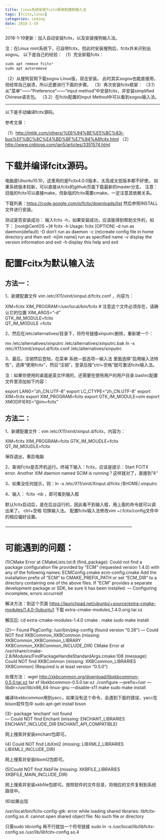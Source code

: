 ```yaml
---
title: linux系统安装fcitx框架和搜狗输入法
tags: [fcitx,linux]
categories: coding 
date: 2018-1-19
---
```

2018-1-19更新：加入自动安装fcitx，以及安装搜狗输入法。

注：在Linux mint系统下，已自带fcitx，但此时安装搜狗后，fcitx并未识别出sogou。
以下是自己的经验：
（1）完全卸载fcitx：
```cpp
sudo apt remove fcitx* 
sudo apt autoremove
```
（2）从搜狗官网下载sogou Linux版，双击安装。
此时其实sogou也能直接用，但经常自己崩溃，所以还要进行下面的步骤。
（3）再次安装fcitx框架：
（3.1）从"菜单"——“Preference”——“input method”中安装fcitx，并安装simplified Chinese语言包。
（3.2）在fcitx配置的input Method中可以看到sogou输入法。


--------------------
以下是手动编译fcitx源码。

参考文章：

（1）http://intijk.com/others/%E6%94%BE%E5%BC%83i-bus%EF%BC%8C%E4%BD%BF%E7%94%A8fcitx.html
（2）http://www.cnblogs.com/jan5/articles/3351574.html

# 下载并编译fcitx源码。

电脑是Ubuntu10.10，这里用的是Fcitx4.0.0版本，太高或太低版本都不好使。
如果系统版本较新，可以直接从fcitx的github页面下载最新的master分支。
注意：旧版的fcitx可以直接make，但新版的fcitx需要cmake，一定注意其依赖关系。

下载列表：https://code.google.com/p/fcitx/downloads/list
然后参照INSTALL文件进行安装。

测试是否安装成功：
输入fcitx -h，如果安装成功，应该能得到帮助文件的，如下：
[root@CentOS ~]# fcitx -h
Usage: fcitx [OPTION]
-d run as daemon(default)
-D don’t run as daemon
-c (re)create config file in home directory and then exit
-n[im name] run as specified name
-v display the version information and exit
-h display this help and exit

# 配置Fcitx为默认输入法

## 方法一：

1、新建配置文件 vim /etc/X11/xinit/xinput.d/fcitx.conf ，内容为：

XIM=fcitx
XIM_PROGRAM=/usr/local/bin/fcitx # 注意这个文件必须存在，请确认它的位置
XIM_ARGS=”-d”  
GTK_IM_MODULE=fcitx   
QT_IM_MODULE =fcitx

2、然后在/etc/alternatives/目录下，将符号链接xinputrc删除，重新建一个：

mv /etc/alternatives/xinputrc /etc/alternatives/xinputrc.bak
ln -s /etc/X11/xinit/xinput.d/fcitx.conf /etc/alternatives/xinputrc

3、最后，注销然后登陆，在菜单 系统—首选项—输入法 里面选择“启用输入法特性”，选择“使用fcitx”，然后“注销”，登录后按“ctrl+空格”就可激活fcitx输入法。

注：如果你使用的桌面是英文环境的，还需要在使用用户的用户目录.bashrc配置文件里添加如下内容：

export LANG=”zh_CN.UTF-8″
export LC_CTYPE=”zh_CN.UTF-8″
export XIM=fcitx
export XIM_PROGRAM=fcitx
export GTK_IM_MODULE=xim
export XMODIFIERS=”@im=fcitx”

## 方法二：

1、新建配置文件：vim /etc/X11/xinit/xinput.d/fcitx，内容为：

XIM=fcitx
XIM_PROGRAM=fcitx
GTK_IM_MOUDLE=fcitx
QT_IM_MOUDLE=fcitx

保存退出，重启电脑

2、查询Fcitx是否开机运行。终端下输入：fcitx，应该是提示：Start FCITX error. Another XIM daemon named SCIM is running？这样就对了，直接到”4“

3、如果没任何提示，则：ln -s /etc/X11/xinit/Xinput.d/fcitx /$HOME/.xinputrc

4、输入： fcitx -nb ，即可看到输入框

默认fcitx启动后，是在后台运行的，因此看不到输入框，用上面的命令就可以调出来了。
ctrl+空格 切换输入法。
配置fcitx输入法修改vim ~/.fcitx/config文件中的相应偏好设置。

—————————————————————————————–
# 可能遇到的问题：

(1)CMake Error at CMakeLists.txt:8 (find_package):
  Could not find a package configuration file provided by “ECM” (requested
  version 1.4.0) with any of the following names:
    ECMConfig.cmake
    ecm-config.cmake
  Add the installation prefix of “ECM” to CMAKE_PREFIX_PATH or set “ECM_DIR”
  to a directory containing one of the above files.  If “ECM” provides a
  separate development package or SDK, be sure it has been installed.
  — Configuring incomplete, errors occurred!

解决方法：到这个页面 https://launchpad.net/ubuntu/+source/extra-cmake-modules/1.4.0-0ubuntu1 下载 extra-cmake-modules_1.4.0.orig.tar.xz

解压后:
	cd extra-cmake-modules-1.4.0
  cmake .
  make
  sudo make install

(2)— Found PkgConfig: /usr/bin/pkg-config (found version “0.26”) 
  — Could NOT find XKBCommon_XKBCommon (missing:  XKBCommon_XKBCommon_LIBRARY XKBCommon_XKBCommon_INCLUDE_DIR) 
CMake Error at /usr/share/cmake-2.8/Modules/FindPackageHandleStandardArgs.cmake:108 (message):
  Could NOT find XKBCommon (missing: XKBCommon_LIBRARIES XKBCommon) (Required
  is at least version “0.5.0”)

处理方法：
	wget http://xkbcommon.org/download/libxkbcommon-0.5.0.tar.xz
  tar xf libxkbcommon-0.5.0.tar.xz
  ./configure —prefix=/usr —libdir=/usr/lib/x86_64-linux-gnu —disable-x11
  make
  sudo make install

  编译libxkbcommon用到yacc，如果没有这个命令，会遇到下面的错误，yacc在 bison软件包中
  sudo apt-get install bison

(3)- package ‘enchant’ not found                                                  
— Could NOT find Enchant (missing:  ENCHANT_LIBRARIES ENCHANT_INCLUDE_DIR ENCHANT_API_COMPATIBLE)

网上搜索并安装enchant包即可。

(4) Could NOT find LibXml2 (missing: LIBXML2_LIBRARIES LIBXML2_INCLUDE_DIR)

网上搜索并安装libxml2包即可。

(5)Could NOT find XkbFile (missing: XKBFILE_LIBRARIES   XKBFILE_MAIN_INCLUDE_DIR)

网上搜索并安装xkbfile包即可。按照软件的文件目录，将相应的文件复制到系统路径中。

(6)如果出现

/usr/local/bin/fcitx-config-gtk: error while loading shared libraries: libfcitx-config.so.4: cannot open shared object file: No such file or directory

只需sudo ldconfig
再不行就加一个符号链接
sudo ln -s /usr/local/lib/libfcitx-config.so /usr/lib/libfcitx-config.so.4
